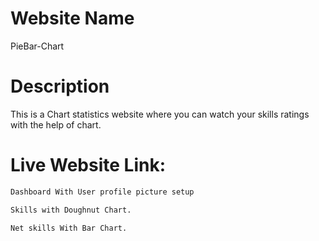 # Website Name 
PieBar-Chart

# Description
This is a Chart statistics website where you can watch your skills ratings with the help of chart.

# Live Website Link:

```bash
Dashboard With User profile picture setup
```

```bash
Skills with Doughnut Chart.

```

```bash
Net skills With Bar Chart.
```




